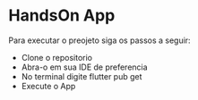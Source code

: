 # HandsOn App

Para executar o preojeto siga os passos a seguir:

- Clone o repositorio
- Abra-o em sua IDE de preferencia
- No terminal digite flutter pub get
- Execute o App
